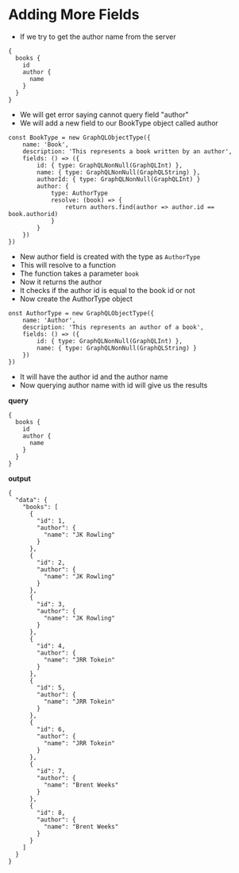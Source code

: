 # Adding More Fields

- If we try to get the author name from the server

```
{
  books {
    id
    author {
      name
    }
  }
}
```

- We will get error saying cannot query field "author"
- We will add a new field to our BookType object called author

```
const BookType = new GraphQLObjectType({
	name: 'Book',
	description: 'This represents a book written by an author',
	fields: () => ({
		id: { type: GraphQLNonNull(GraphQLInt) },
		name: { type: GraphQLNonNull(GraphQLString) },
		authorId: { type: GraphQLNonNull(GraphQLInt) }
		author: {
			type: AuthorType
			resolve: (book) => {
				return authors.find(author => author.id == book.authorid)
			}
		}
	})
})
```

- New author field is created with the type as `AuthorType`
- This will resolve to a function
- The function takes a parameter `book` 
- Now it returns the author
- It checks if the author id is equal to the book id or not
- Now create the AuthorType object

```
onst AuthorType = new GraphQLObjectType({
	name: 'Author',
	description: 'This represents an author of a book',
	fields: () => ({
		id: { type: GraphQLNonNull(GraphQLInt) },
		name: { type: GraphQLNonNull(GraphQLString) }
	})
})
```

- It will have the author id and the author name
- Now querying author name with id will give us the results

**query**

```
{
  books {
    id
    author {
      name
    }
  }
}
```

**output**

```
{
  "data": {
    "books": [
      {
        "id": 1,
        "author": {
          "name": "JK Rowling"
        }
      },
      {
        "id": 2,
        "author": {
          "name": "JK Rowling"
        }
      },
      {
        "id": 3,
        "author": {
          "name": "JK Rowling"
        }
      },
      {
        "id": 4,
        "author": {
          "name": "JRR Tokein"
        }
      },
      {
        "id": 5,
        "author": {
          "name": "JRR Tokein"
        }
      },
      {
        "id": 6,
        "author": {
          "name": "JRR Tokein"
        }
      },
      {
        "id": 7,
        "author": {
          "name": "Brent Weeks"
        }
      },
      {
        "id": 8,
        "author": {
          "name": "Brent Weeks"
        }
      }
    ]
  }
}
```

